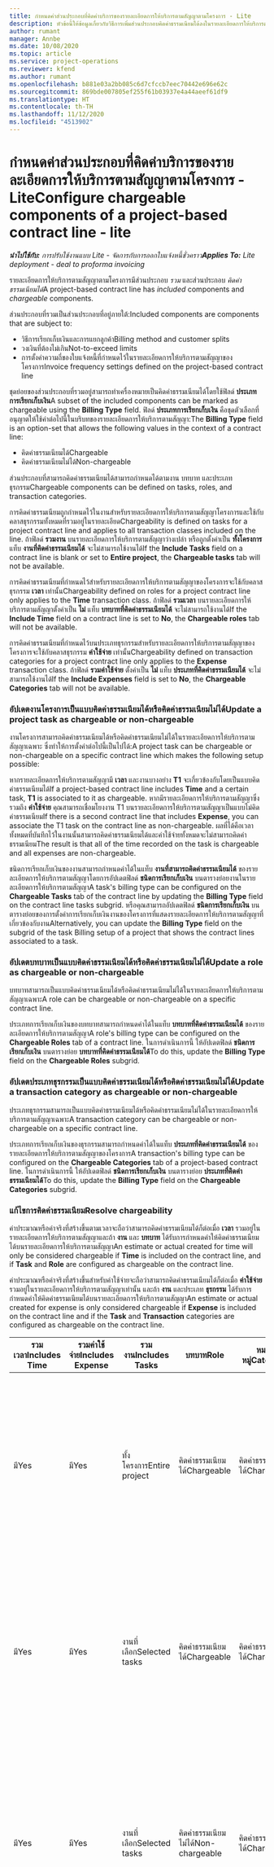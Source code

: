 ```yaml
---
title: กำหนดค่าส่วนประกอบที่คิดค่าบริการของรายละเอียดการให้บริการตามสัญญาตามโครงการ - Lite
description: หัวข้อนี้ให้ข้อมูลเกี่ยวกับวิธีการเพิ่มส่วนประกอบคิดค่าธรรมเนียมได้ลงในรายละเอียดการให้บริการตามสัญญาใน Project Operations
author: rumant
manager: Annbe
ms.date: 10/08/2020
ms.topic: article
ms.service: project-operations
ms.reviewer: kfend
ms.author: rumant
ms.openlocfilehash: b881e03a2bb085c6d7cfccb7eec70442e696e62c
ms.sourcegitcommit: 869bde007805ef255f61b03937e4a44aeef61df9
ms.translationtype: HT
ms.contentlocale: th-TH
ms.lasthandoff: 11/12/2020
ms.locfileid: "4513902"
---
```

# <a name="configure-chargeable-components-of-a-project-based-contract-line---lite"></a><span data-ttu-id="a1aa7-103">กำหนดค่าส่วนประกอบที่คิดค่าบริการของรายละเอียดการให้บริการตามสัญญาตามโครงการ - Lite</span><span class="sxs-lookup"><span data-stu-id="a1aa7-103">Configure chargeable components of a project-based contract line - lite</span></span>

<span data-ttu-id="a1aa7-104">_**นำไปใช้กับ:** การปรับใช้งานแบบ Lite - จัดการกับการออกใบแจ้งหนี้ชั่วคราว_</span><span class="sxs-lookup"><span data-stu-id="a1aa7-104">_**Applies To:** Lite deployment - deal to proforma invoicing_</span></span>

<span data-ttu-id="a1aa7-105">รายละเอียดการให้บริการตามสัญญาตามโครงการมีส่วนประกอบ *รวม* และส่วนประกอบ *คิดค่าธรรมเนียมได้*</span><span class="sxs-lookup"><span data-stu-id="a1aa7-105">A project-based contract line has *included* components and *chargeable* components.</span></span>

<span data-ttu-id="a1aa7-106">ส่วนประกอบที่รวมเป็นส่วนประกอบที่อยู่ภายใต้:</span><span class="sxs-lookup"><span data-stu-id="a1aa7-106">Included components are components that are subject to:</span></span>

  - <span data-ttu-id="a1aa7-107">วิธีการเรียกเก็บเงินและการแยกลูกค้า</span><span class="sxs-lookup"><span data-stu-id="a1aa7-107">Billing method and customer splits</span></span>
  - <span data-ttu-id="a1aa7-108">วงเงินที่ต้องไม่เกิน</span><span class="sxs-lookup"><span data-stu-id="a1aa7-108">Not-to-exceed limits</span></span> 
  - <span data-ttu-id="a1aa7-109">การตั้งค่าความถี่ของใบแจ้งหนี้ที่กำหนดไว้ในรายละเอียดการให้บริการตามสัญญาของโครงการ</span><span class="sxs-lookup"><span data-stu-id="a1aa7-109">Invoice frequency settings defined on the project-based contract line</span></span>

<span data-ttu-id="a1aa7-110">ชุดย่อยของส่วนประกอบที่รวมอยู่สามารถทำเครื่องหมายเป็นคิดค่าธรรมเนียมได้โดยใช้ฟิลด์ **ประเภทการเรียกเก็บเงิน**</span><span class="sxs-lookup"><span data-stu-id="a1aa7-110">A subset of the included components can be marked as chargeable using the **Billing Type** field.</span></span> <span data-ttu-id="a1aa7-111">ฟิลด์ **ประเภทการเรียกเก็บเงิน** คือชุดตัวเลือกที่อนุญาตให้ใช้ค่าต่อไปนี้ในบริบทของรายละเอียดการให้บริการตามสัญญา:</span><span class="sxs-lookup"><span data-stu-id="a1aa7-111">The **Billing Type** field is an option-set that allows the following values in the context of a contract line:</span></span>

  - <span data-ttu-id="a1aa7-112">คิดค่าธรรมเนียมได้</span><span class="sxs-lookup"><span data-stu-id="a1aa7-112">Chargeable</span></span>
  - <span data-ttu-id="a1aa7-113">คิดค่าธรรมเนียมไม่ได้</span><span class="sxs-lookup"><span data-stu-id="a1aa7-113">Non-chargeable</span></span>

<span data-ttu-id="a1aa7-114">ส่วนประกอบที่สามารถคิดค่าธรรมเนียมได้สามารถกำหนดได้ตามงาน บทบาท และประเภทธุรกรรม</span><span class="sxs-lookup"><span data-stu-id="a1aa7-114">Chargeable components can be defined on tasks, roles, and transaction categories.</span></span>

<span data-ttu-id="a1aa7-115">การคิดค่าธรรมเนียมถูกกำหนดไว้ในงานสำหรับรายละเอียดการให้บริการตามสัญญาโครงการและใช้กับคลาสธุรกรรมทั้งหมดที่รวมอยู่ในรายละเอียด</span><span class="sxs-lookup"><span data-stu-id="a1aa7-115">Chargeability is defined on tasks for a project contract line and applies to all transaction classes included on the line.</span></span> <span data-ttu-id="a1aa7-116">ถ้าฟิลด์ **รวมงาน** บนรายละเอียดการให้บริการตามสัญญาว่างเปล่า หรือถูกตั้งค่าเป็น **ทั้งโครงการ** แท็บ **งานที่คิดค่าธรรมเนียมได้** จะไม่สามารถใช้งานได้</span><span class="sxs-lookup"><span data-stu-id="a1aa7-116">If the **Include Tasks** field on a contract line is blank or set to **Entire project**, the **Chargeable tasks** tab will not be available.</span></span>

<span data-ttu-id="a1aa7-117">การคิดค่าธรรมเนียมที่กำหนดไว้สำหรับรายละเอียดการให้บริการตามสัญญาของโครงการจะใช้กับคลาสธุรกรรม **เวลา** เท่านั้น</span><span class="sxs-lookup"><span data-stu-id="a1aa7-117">Chargeability defined on roles for a project contract line only applies to the **Time** transaction class.</span></span> <span data-ttu-id="a1aa7-118">ถ้าฟิลด์ **รวมเวลา** บนรายละเอียดการให้บริการตามสัญญาตั้งค่าเป็น **ไม่** แท็บ **บทบาทที่คิดค่าธรรมเนียมได้** จะไม่สามารถใช้งานได้</span><span class="sxs-lookup"><span data-stu-id="a1aa7-118">If the **Include Time** field on a contract line is set to **No**, the **Chargeable roles** tab will not be available.</span></span>

<span data-ttu-id="a1aa7-119">การคิดค่าธรรมเนียมที่กำหนดไว้บนประเภทธุรกรรมสำหรับรายละเอียดการให้บริการตามสัญญาของโครงการจะใช้กับคลาสธุรกรรม **ค่าใช้จ่าย** เท่านั้น</span><span class="sxs-lookup"><span data-stu-id="a1aa7-119">Chargeability defined on transaction categories for a project contract line only applies to the **Expense** transaction class.</span></span> <span data-ttu-id="a1aa7-120">ถ้าฟิลด์ **รวมค่าใช้จ่าย** ตั้งค่าเป็น **ไม่** แท็บ **ประเภทที่คิดค่าธรรมเนียมได้** จะไม่สามารถใช้งานได้</span><span class="sxs-lookup"><span data-stu-id="a1aa7-120">If the **Include Expenses** field is set to **No**, the **Chargeable Categories** tab will not be available.</span></span>

### <a name="update-a-project-task-as-chargeable-or-non-chargeable"></a><span data-ttu-id="a1aa7-121">อัปเดตงานโครงการเป็นแบบคิดค่าธรรมเนียมได้หรือคิดค่าธรรมเนียมไม่ได้</span><span class="sxs-lookup"><span data-stu-id="a1aa7-121">Update a project task as chargeable or non-chargeable</span></span>

<span data-ttu-id="a1aa7-122">งานโครงการสามารถคิดค่าธรรมเนียมได้หรือคิดค่าธรรมเนียมไม่ได้ในรายละเอียดการให้บริการตามสัญญาเฉพาะ ซึ่งทำให้การตั้งค่าต่อไปนี้เป็นไปได้:</span><span class="sxs-lookup"><span data-stu-id="a1aa7-122">A project task can be chargeable or non-chargeable on a specific contract line which makes the following setup possible:</span></span>

<span data-ttu-id="a1aa7-123">หากรายละเอียดการให้บริการตามสัญญามี **เวลา** และงานบางอย่าง **T1** จะเกี่ยวข้องกับโดยเป็นแบบคิดค่าธรรมเนียมได้</span><span class="sxs-lookup"><span data-stu-id="a1aa7-123">If a project-based contract line includes **Time** and a certain task, **T1** is associated to it as chargeable.</span></span> <span data-ttu-id="a1aa7-124">หากมีรายละเอียดการให้บริการตามสัญญาซึ่งรวมถึง **ค่าใช้จ่าย** คุณสามารถเชื่อมโยงงาน T1 บนรายละเอียดการให้บริการตามสัญญาเป็นแบบไม่คิดค่าธรรมเนียม</span><span class="sxs-lookup"><span data-stu-id="a1aa7-124">If there is a second contract line that includes **Expense**, you can associate the T1 task on the contract line as non-chargeable.</span></span> <span data-ttu-id="a1aa7-125">ผลที่ได้คือเวลาทั้งหมดที่บันทึกไว้ในงานนั้นสามารถคิดค่าธรรมเนียมได้และค่าใช้จ่ายทั้งหมดจะไม่สามารถคิดค่าธรรมเนียม</span><span class="sxs-lookup"><span data-stu-id="a1aa7-125">The result is that all of the time recorded on the task is chargeable and all expenses are non-chargeable.</span></span>

<span data-ttu-id="a1aa7-126">ชนิดการเรียกเก็บเงินของงานสามารถกำหนดค่าได้ในแท็บ **งานที่สามารถคิดค่าธรรมเนียมได้** ของรายละเอียดการให้บริการตามสัญญาโดยการอัปเดตฟิลด์ **ชนิดการเรียกเก็บเงิน** บนตารางย่อยงานในรายละเอียดการให้บริการตามสัญญา</span><span class="sxs-lookup"><span data-stu-id="a1aa7-126">A task's billing type can be configured on the **Chargeable Tasks** tab of the contract line by updating the **Billing Type** field on the contract line tasks subgrid.</span></span> <span data-ttu-id="a1aa7-127">หรือคุณสามารถอัปเดตฟิลด์ **ชนิดการเรียกเก็บเงิน** บนตารางย่อยของการตั้งค่าการเรียกเก็บเงินงานของโครงการที่แสดงรายละเอียดการให้บริการตามสัญญาที่เกี่ยวข้องกับงาน</span><span class="sxs-lookup"><span data-stu-id="a1aa7-127">Alternatively, you can update the **Billing Type** field on the subgrid of the task Billing setup of a project that shows the contract lines associated to a task.</span></span>

### <a name="update-a-role-as-chargeable-or-non-chargeable"></a><span data-ttu-id="a1aa7-128">อัปเดตบทบาทเป็นแบบคิดค่าธรรมเนียมได้หรือคิดค่าธรรมเนียมไม่ได้</span><span class="sxs-lookup"><span data-stu-id="a1aa7-128">Update a role as chargeable or non-chargeable</span></span>

<span data-ttu-id="a1aa7-129">บทบาทสามารถเป็นแบบคิดค่าธรรมเนียมได้หรือคิดค่าธรรมเนียมไม่ได้ในรายละเอียดการให้บริการตามสัญญาเฉพาะ</span><span class="sxs-lookup"><span data-stu-id="a1aa7-129">A role can be chargeable or non-chargeable on a specific contract line.</span></span>

<span data-ttu-id="a1aa7-130">ประเภทการเรียกเก็บเงินของบทบาทสามารถกำหนดค่าได้ในแท็บ **บทบาทที่คิดค่าธรรมเนียมได้** ของรายละเอียดการให้บริการตามสัญญา</span><span class="sxs-lookup"><span data-stu-id="a1aa7-130">A role's billing type can be configured on the **Chargeable Roles** tab of a contract line.</span></span> <span data-ttu-id="a1aa7-131">ในการดำเนินการนี้ ให้อัปเดตฟิลด์ **ชนิดการเรียกเก็บเงิน** บนตารางย่อย **บทบาทที่คิดค่าธรรมเนียมได้**</span><span class="sxs-lookup"><span data-stu-id="a1aa7-131">To do this, update the **Billing Type** field on the **Chargeable Roles** subgrid.</span></span>

### <a name="update-a-transaction-category-as-chargeable-or-non-chargeable"></a><span data-ttu-id="a1aa7-132">อัปเดตประเภทธุรกรรมเป็นแบบคิดค่าธรรมเนียมได้หรือคิดค่าธรรมเนียมไม่ได้</span><span class="sxs-lookup"><span data-stu-id="a1aa7-132">Update a transaction category as chargeable or non-chargeable</span></span>

<span data-ttu-id="a1aa7-133">ประเภทธุรกรรมสามารถเป็นแบบคิดค่าธรรมเนียมได้หรือคิดค่าธรรมเนียมไม่ได้ในรายละเอียดการให้บริการตามสัญญาเฉพาะ</span><span class="sxs-lookup"><span data-stu-id="a1aa7-133">A transaction category can be chargeable or non-chargeable on a specific contract line.</span></span>

<span data-ttu-id="a1aa7-134">ประเภทการเรียกเก็บเงินของธุรกรรมสามารถกำหนดค่าได้ในแท็บ **ประเภทที่คิดค่าธรรมเนียมได้** ของรายละเอียดการให้บริการตามสัญญาของโครงการ</span><span class="sxs-lookup"><span data-stu-id="a1aa7-134">A transaction's billing type can be configured on the **Chargeable Categories** tab of a project-based contract line.</span></span> <span data-ttu-id="a1aa7-135">ในการดำเนินการนี้ ให้อัปเดตฟิลด์ **ชนิดการเรียกเก็บเงิน** บนตารางย่อย **ประเภทที่คิดค่าธรรมเนียมได้**</span><span class="sxs-lookup"><span data-stu-id="a1aa7-135">To do this, update the **Billing Type** field on the **Chargeable Categories** subgrid.</span></span>

### <a name="resolve-chargeability"></a><span data-ttu-id="a1aa7-136">แก้ไขการคิดค่าธรรมเนียม</span><span class="sxs-lookup"><span data-stu-id="a1aa7-136">Resolve chargeability</span></span>

<span data-ttu-id="a1aa7-137">ค่าประมาณหรือค่าจริงที่สร้างขึ้นตามเวลาจะถือว่าสามารถคิดค่าธรรมเนียมได้ก็ต่อเมื่อ **เวลา** รวมอยู่ในรายละเอียดการให้บริการตามสัญญาและถ้า **งาน** และ **บทบาท** ได้รับการกำหนดค่าให้คิดค่าธรรมเนียมได้บนรายละเอียดการให้บริการตามสัญญา</span><span class="sxs-lookup"><span data-stu-id="a1aa7-137">An estimate or actual created for time will only be considered chargeable if **Time** is included on the contract line, and if **Task** and **Role** are configured as chargeable on the contract line.</span></span>

<span data-ttu-id="a1aa7-138">ค่าประมาณหรือค่าจริงที่สร้างขึ้นสำหรับค่าใช้จ่ายจะถือว่าสามารถคิดค่าธรรมเนียมได้ก็ต่อเมื่อ **ค่าใช้จ่าย** รวมอยู่ในรายละเอียดการให้บริการตามสัญญาเท่านั้น และถ้า **งาน** และประเภท **ธุรกรรม** ได้รับการกำหนดค่าให้คิดค่าธรรมเนียมได้บนรายละเอียดการให้บริการตามสัญญา</span><span class="sxs-lookup"><span data-stu-id="a1aa7-138">An estimate or actual created for expense is only considered chargeable if **Expense** is included on the contract line and if the **Task** and **Transaction** categories are configured as chargeable on the contract line.</span></span>


| <span data-ttu-id="a1aa7-139">รวมเวลา</span><span class="sxs-lookup"><span data-stu-id="a1aa7-139">Includes Time</span></span> | <span data-ttu-id="a1aa7-140">รวมค่าใช้จ่าย</span><span class="sxs-lookup"><span data-stu-id="a1aa7-140">Includes Expense</span></span> | <span data-ttu-id="a1aa7-141">รวมงาน</span><span class="sxs-lookup"><span data-stu-id="a1aa7-141">Includes Tasks</span></span> | <span data-ttu-id="a1aa7-142">บทบาท</span><span class="sxs-lookup"><span data-stu-id="a1aa7-142">Role</span></span>           | <span data-ttu-id="a1aa7-143">หมวดหมู่</span><span class="sxs-lookup"><span data-stu-id="a1aa7-143">Category</span></span>       | <span data-ttu-id="a1aa7-144">งาน</span><span class="sxs-lookup"><span data-stu-id="a1aa7-144">Task</span></span>                                                                                                      |
|---------------|------------------|----------------|----------------|----------------|-----------------------------------------------------------------------------------------------------------|
| <span data-ttu-id="a1aa7-145">มี</span><span class="sxs-lookup"><span data-stu-id="a1aa7-145">Yes</span></span>           | <span data-ttu-id="a1aa7-146">มี</span><span class="sxs-lookup"><span data-stu-id="a1aa7-146">Yes</span></span>              | <span data-ttu-id="a1aa7-147">ทั้งโครงการ</span><span class="sxs-lookup"><span data-stu-id="a1aa7-147">Entire project</span></span> | <span data-ttu-id="a1aa7-148">คิดค่าธรรมเนียมได้</span><span class="sxs-lookup"><span data-stu-id="a1aa7-148">Chargeable</span></span>     | <span data-ttu-id="a1aa7-149">คิดค่าธรรมเนียมได้</span><span class="sxs-lookup"><span data-stu-id="a1aa7-149">Chargeable</span></span>     | <span data-ttu-id="a1aa7-150">การเรียกเก็บเงินตามเวลาจริง: **คิดค่าธรรมเนียมได้**</span><span class="sxs-lookup"><span data-stu-id="a1aa7-150">Billing on a Time actual: **Chargeable**</span></span> </br> <span data-ttu-id="a1aa7-151">ประเภทการเรียกเก็บเงินสำหรับค่าใช้จ่ายจริง: **คิดค่าธรรมเนียมได้**</span><span class="sxs-lookup"><span data-stu-id="a1aa7-151">Billing type on Expense actual: **Chargeable**</span></span>           |
| <span data-ttu-id="a1aa7-152">มี</span><span class="sxs-lookup"><span data-stu-id="a1aa7-152">Yes</span></span>           | <span data-ttu-id="a1aa7-153">มี</span><span class="sxs-lookup"><span data-stu-id="a1aa7-153">Yes</span></span>              | <span data-ttu-id="a1aa7-154">งานที่เลือก</span><span class="sxs-lookup"><span data-stu-id="a1aa7-154">Selected tasks</span></span> | <span data-ttu-id="a1aa7-155">คิดค่าธรรมเนียมได้</span><span class="sxs-lookup"><span data-stu-id="a1aa7-155">Chargeable</span></span>     | <span data-ttu-id="a1aa7-156">คิดค่าธรรมเนียมได้</span><span class="sxs-lookup"><span data-stu-id="a1aa7-156">Chargeable</span></span>     | <span data-ttu-id="a1aa7-157">การเรียกเก็บเงินตามเวลาจริง: **คิดค่าธรรมเนียมได้**</span><span class="sxs-lookup"><span data-stu-id="a1aa7-157">Billing on a Time actual: **Chargeable**</span></span> </br> <span data-ttu-id="a1aa7-158">ประเภทการเรียกเก็บเงินสำหรับค่าใช้จ่ายจริง: **คิดค่าธรรมเนียมได้**</span><span class="sxs-lookup"><span data-stu-id="a1aa7-158">Billing type on Expense actual: **Chargeable**</span></span>           |
| <span data-ttu-id="a1aa7-159">มี</span><span class="sxs-lookup"><span data-stu-id="a1aa7-159">Yes</span></span>           | <span data-ttu-id="a1aa7-160">มี</span><span class="sxs-lookup"><span data-stu-id="a1aa7-160">Yes</span></span>              | <span data-ttu-id="a1aa7-161">งานที่เลือก</span><span class="sxs-lookup"><span data-stu-id="a1aa7-161">Selected tasks</span></span> | <span data-ttu-id="a1aa7-162">คิดค่าธรรมเนียมไม่ได้</span><span class="sxs-lookup"><span data-stu-id="a1aa7-162">Non-chargeable</span></span> | <span data-ttu-id="a1aa7-163">คิดค่าธรรมเนียมได้</span><span class="sxs-lookup"><span data-stu-id="a1aa7-163">Chargeable</span></span>     | <span data-ttu-id="a1aa7-164">การเรียกเก็บเงินตามเวลาจริง: **คิดค่าธรรมเนียมไม่ได้**</span><span class="sxs-lookup"><span data-stu-id="a1aa7-164">Billing on a Time actual: **Non-chargeable**</span></span> </br> <span data-ttu-id="a1aa7-165">ประเภทการเรียกเก็บเงินสำหรับค่าใช้จ่ายจริง: **คิดค่าธรรมเนียมได้**</span><span class="sxs-lookup"><span data-stu-id="a1aa7-165">Billing type on Expense actual: **Chargeable**</span></span>       |
| <span data-ttu-id="a1aa7-166">มี</span><span class="sxs-lookup"><span data-stu-id="a1aa7-166">Yes</span></span>           | <span data-ttu-id="a1aa7-167">มี</span><span class="sxs-lookup"><span data-stu-id="a1aa7-167">Yes</span></span>              | <span data-ttu-id="a1aa7-168">งานที่เลือก</span><span class="sxs-lookup"><span data-stu-id="a1aa7-168">Selected tasks</span></span> | <span data-ttu-id="a1aa7-169">คิดค่าธรรมเนียมได้</span><span class="sxs-lookup"><span data-stu-id="a1aa7-169">Chargeable</span></span>     | <span data-ttu-id="a1aa7-170">คิดค่าธรรมเนียมได้</span><span class="sxs-lookup"><span data-stu-id="a1aa7-170">Chargeable</span></span>     | <span data-ttu-id="a1aa7-171">การเรียกเก็บเงินตามเวลาจริง: **คิดค่าธรรมเนียมไม่ได้**</span><span class="sxs-lookup"><span data-stu-id="a1aa7-171">Billing on a Time actual: **Non-chargeable**</span></span> </br> <span data-ttu-id="a1aa7-172">ประเภทการเรียกเก็บเงินสำหรับค่าใช้จ่ายจริง: **คิดค่าธรรมเนียมไม่ได้**</span><span class="sxs-lookup"><span data-stu-id="a1aa7-172">Billing type on Expense actual:   **Non-chargeable**</span></span> |
| <span data-ttu-id="a1aa7-173">มี</span><span class="sxs-lookup"><span data-stu-id="a1aa7-173">Yes</span></span>           | <span data-ttu-id="a1aa7-174">มี</span><span class="sxs-lookup"><span data-stu-id="a1aa7-174">Yes</span></span>              | <span data-ttu-id="a1aa7-175">งานที่เลือก</span><span class="sxs-lookup"><span data-stu-id="a1aa7-175">Selected tasks</span></span> | <span data-ttu-id="a1aa7-176">คิดค่าธรรมเนียมไม่ได้</span><span class="sxs-lookup"><span data-stu-id="a1aa7-176">Non-chargeable</span></span> | <span data-ttu-id="a1aa7-177">คิดค่าธรรมเนียมได้</span><span class="sxs-lookup"><span data-stu-id="a1aa7-177">Chargeable</span></span>     | <span data-ttu-id="a1aa7-178">การเรียกเก็บเงินตามเวลาจริง: **คิดค่าธรรมเนียมไม่ได้**</span><span class="sxs-lookup"><span data-stu-id="a1aa7-178">Billing on a Time actual: **Non-chargeable**</span></span> </br> <span data-ttu-id="a1aa7-179">ประเภทการเรียกเก็บเงินสำหรับค่าใช้จ่ายจริง: **คิดค่าธรรมเนียมไม่ได้**</span><span class="sxs-lookup"><span data-stu-id="a1aa7-179">Billing type on Expense actual:   **Non-chargeable**</span></span> |
| <span data-ttu-id="a1aa7-180">มี</span><span class="sxs-lookup"><span data-stu-id="a1aa7-180">Yes</span></span>           | <span data-ttu-id="a1aa7-181">มี</span><span class="sxs-lookup"><span data-stu-id="a1aa7-181">Yes</span></span>              | <span data-ttu-id="a1aa7-182">งานที่เลือก</span><span class="sxs-lookup"><span data-stu-id="a1aa7-182">Selected tasks</span></span> | <span data-ttu-id="a1aa7-183">คิดค่าธรรมเนียมไม่ได้</span><span class="sxs-lookup"><span data-stu-id="a1aa7-183">Non-chargeable</span></span> | <span data-ttu-id="a1aa7-184">คิดค่าธรรมเนียมไม่ได้</span><span class="sxs-lookup"><span data-stu-id="a1aa7-184">Non-chargeable</span></span> | <span data-ttu-id="a1aa7-185">การเรียกเก็บเงินตามเวลาจริง: **คิดค่าธรรมเนียมไม่ได้**</span><span class="sxs-lookup"><span data-stu-id="a1aa7-185">Billing on a Time actual: **Non-chargeable**</span></span> </br> <span data-ttu-id="a1aa7-186">ประเภทการเรียกเก็บเงินสำหรับค่าใช้จ่ายจริง: **คิดค่าธรรมเนียมไม่ได้**</span><span class="sxs-lookup"><span data-stu-id="a1aa7-186">Billing type on Expense actual:   **Non-chargeable**</span></span> |
| <span data-ttu-id="a1aa7-187">No</span><span class="sxs-lookup"><span data-stu-id="a1aa7-187">No</span></span>            | <span data-ttu-id="a1aa7-188">มี</span><span class="sxs-lookup"><span data-stu-id="a1aa7-188">Yes</span></span>              | <span data-ttu-id="a1aa7-189">ทั้งโครงการ</span><span class="sxs-lookup"><span data-stu-id="a1aa7-189">Entire project</span></span> | <span data-ttu-id="a1aa7-190">ไม่สามารถตั้งค่าได้</span><span class="sxs-lookup"><span data-stu-id="a1aa7-190">Can't be set</span></span>   | <span data-ttu-id="a1aa7-191">คิดค่าธรรมเนียมได้</span><span class="sxs-lookup"><span data-stu-id="a1aa7-191">Chargeable</span></span>     | <span data-ttu-id="a1aa7-192">การเรียกเก็บเงินตามเวลาจริง: **ไม่พร้อมใช้งาน**</span><span class="sxs-lookup"><span data-stu-id="a1aa7-192">Billing on a Time actual: **Not available**</span></span></br><span data-ttu-id="a1aa7-193">ประเภทการเรียกเก็บเงินสำหรับค่าใช้จ่ายจริง: **คิดค่าธรรมเนียมได้**</span><span class="sxs-lookup"><span data-stu-id="a1aa7-193">Billing type on Expense actual: **Chargeable**</span></span>          |
| <span data-ttu-id="a1aa7-194">No</span><span class="sxs-lookup"><span data-stu-id="a1aa7-194">No</span></span>            | <span data-ttu-id="a1aa7-195">มี</span><span class="sxs-lookup"><span data-stu-id="a1aa7-195">Yes</span></span>              | <span data-ttu-id="a1aa7-196">ทั้งโครงการ</span><span class="sxs-lookup"><span data-stu-id="a1aa7-196">Entire project</span></span> | <span data-ttu-id="a1aa7-197">ไม่สามารถตั้งค่าได้</span><span class="sxs-lookup"><span data-stu-id="a1aa7-197">Can't be set</span></span>   | <span data-ttu-id="a1aa7-198">คิดค่าธรรมเนียมไม่ได้</span><span class="sxs-lookup"><span data-stu-id="a1aa7-198">Non-chargeable</span></span> | <span data-ttu-id="a1aa7-199">การเรียกเก็บเงินตามเวลาจริง: **ไม่พร้อมใช้งาน**</span><span class="sxs-lookup"><span data-stu-id="a1aa7-199">Billing on a Time actual: **Not available**</span></span></br> <span data-ttu-id="a1aa7-200">ประเภทการเรียกเก็บเงินสำหรับค่าใช้จ่ายจริง: **คิดค่าธรรมเนียมไม่ได้**</span><span class="sxs-lookup"><span data-stu-id="a1aa7-200">Billing type on Expense actual: **Non-chargeable**</span></span>     |
| <span data-ttu-id="a1aa7-201">มี</span><span class="sxs-lookup"><span data-stu-id="a1aa7-201">Yes</span></span>           | <span data-ttu-id="a1aa7-202">No</span><span class="sxs-lookup"><span data-stu-id="a1aa7-202">No</span></span>               | <span data-ttu-id="a1aa7-203">ทั้งโครงการ</span><span class="sxs-lookup"><span data-stu-id="a1aa7-203">Entire project</span></span> | <span data-ttu-id="a1aa7-204">คิดค่าธรรมเนียมได้</span><span class="sxs-lookup"><span data-stu-id="a1aa7-204">Chargeable</span></span>     | <span data-ttu-id="a1aa7-205">ไม่สามารถตั้งค่าได้</span><span class="sxs-lookup"><span data-stu-id="a1aa7-205">Can't be set</span></span>   | <span data-ttu-id="a1aa7-206">การเรียกเก็บเงินตามเวลาจริง: **คิดค่าธรรมเนียมได้**</span><span class="sxs-lookup"><span data-stu-id="a1aa7-206">Billing on a Time actual: **Chargeable**</span></span> </br> <span data-ttu-id="a1aa7-207">ประเภทการเรียกเก็บเงินสำหรับค่าใช้จ่ายจริง: **ไม่พร้อมใช้งาน**</span><span class="sxs-lookup"><span data-stu-id="a1aa7-207">Billing type on Expense actual: **Not available**</span></span>        |
| <span data-ttu-id="a1aa7-208">มี</span><span class="sxs-lookup"><span data-stu-id="a1aa7-208">Yes</span></span>           | <span data-ttu-id="a1aa7-209">No</span><span class="sxs-lookup"><span data-stu-id="a1aa7-209">No</span></span>               | <span data-ttu-id="a1aa7-210">ทั้งโครงการ</span><span class="sxs-lookup"><span data-stu-id="a1aa7-210">Entire project</span></span> | <span data-ttu-id="a1aa7-211">คิดค่าธรรมเนียมไม่ได้</span><span class="sxs-lookup"><span data-stu-id="a1aa7-211">Non-chargeable</span></span> | <span data-ttu-id="a1aa7-212">ไม่สามารถตั้งค่าได้</span><span class="sxs-lookup"><span data-stu-id="a1aa7-212">Can't be set</span></span>   | <span data-ttu-id="a1aa7-213">การเรียกเก็บเงินตามเวลาจริง: **คิดค่าธรรมเนียมไม่ได้**</span><span class="sxs-lookup"><span data-stu-id="a1aa7-213">Billing on a Time actual: **Non-chargeable**</span></span> </br><span data-ttu-id="a1aa7-214">ประเภทการเรียกเก็บเงินสำหรับค่าใช้จ่ายจริง: **ไม่พร้อมใช้งาน**</span><span class="sxs-lookup"><span data-stu-id="a1aa7-214">Billing type on Expense actual: **Not   available**</span></span>   |
